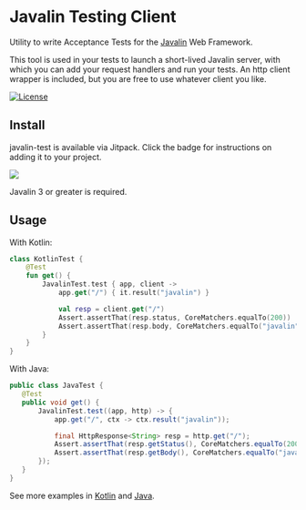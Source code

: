 # Javalin Testing Client

Utility to write Acceptance Tests for the [Javalin](https://github.com/tipsy/javalin) Web Framework.

This tool is used in your tests to launch a short-lived Javalin server, with which you can add your request handlers and run your tests.  An http client wrapper is included, but you are free to use whatever client you like.  

[![License](https://img.shields.io/badge/License-Apache%202.0-blue.svg)](https://opensource.org/licenses/Apache-2.0)

## Install

javalin-test is available via Jitpack.  Click the badge for instructions on adding it to your project.

[![](https://jitpack.io/v/com.gitlab.aohara/javalin-test.svg)](https://jitpack.io/#com.gitlab.aohara/javalin-test)

Javalin 3 or greater is required.

## Usage

With Kotlin:
```kotlin
class KotlinTest {
    @Test
    fun get() {
        JavalinTest.test { app, client ->
            app.get("/") { it.result("javalin") }

            val resp = client.get("/")
            Assert.assertThat(resp.status, CoreMatchers.equalTo(200))
            Assert.assertThat(resp.body, CoreMatchers.equalTo("javalin"))
        }
    }
}

```

With Java:
```java
public class JavaTest {
   @Test
   public void get() {
       JavalinTest.test((app, http) -> {
           app.get("/", ctx -> ctx.result("javalin"));

           final HttpResponse<String> resp = http.get("/");
           Assert.assertThat(resp.getStatus(), CoreMatchers.equalTo(200));
           Assert.assertThat(resp.getBody(), CoreMatchers.equalTo("javalin"));
       });
   }
}

```

See more examples in [Kotlin](https://gitlab.com/aohara/javalin-test/blob/master/src/test/kotlin/io/andrewohara/javalintest/ExamplesKotlin.kt) and [Java](https://gitlab.com/aohara/javalin-test/blob/master/src/test/java/io/andrewohara/javalintest/ExamplesJava.java).

